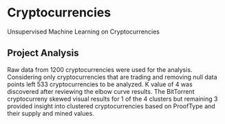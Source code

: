 # Cryptocurrencies

Unsupervised Machine Learning on Cryptocurrencies

## Project Analysis

Raw data from 1200 cryptocurrencies were used for the analysis.  Considering only cryptocurrencies that are trading and removing null data points left 533 cryptocurrencies to be analyzed.  K value of 4 was discovered after reviewing the elbow curve results.  The BitTorrent cryptocurreny skewed visual results for 1 of the 4 clusters but remaining 3 provided insight into clustered cryptocurrencies based on ProofType and their supply and mined values.
